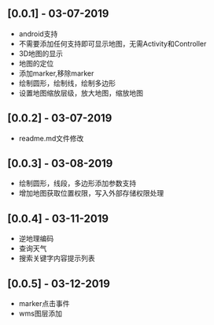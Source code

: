 ## [0.0.1] - 03-07-2019

* android支持
* 不需要添加任何支持即可显示地图，无需Activity和Controller
* 3D地图的显示
* 地图的定位
* 添加marker,移除marker
* 绘制圆形，绘制线，绘制多边形
* 设置地图缩放层级，放大地图，缩放地图

## [0.0.2] - 03-07-2019

* readme.md文件修改

## [0.0.3] - 03-08-2019

* 绘制圆形，线段，多边形添加参数支持
* 增加地图获取位置权限，写入外部存储权限处理

## [0.0.4] - 03-11-2019

* 逆地理编码
* 查询天气
* 搜索关键字内容提示列表

## [0.0.5] - 03-12-2019

* marker点击事件
* wms图层添加

